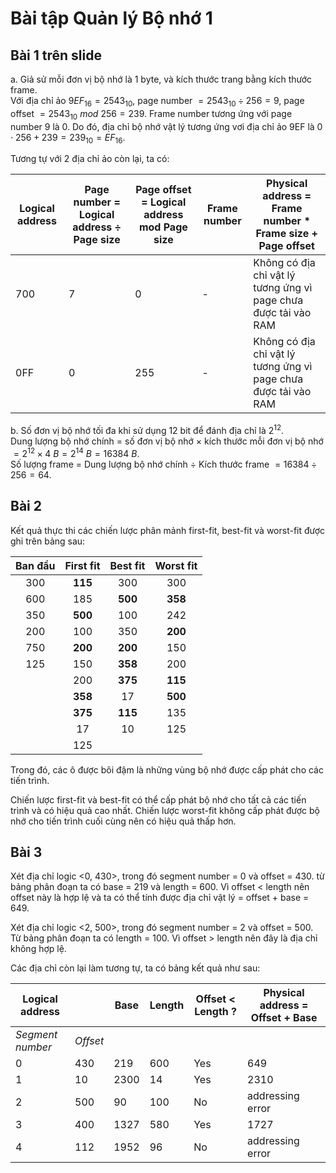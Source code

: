 # Bài tập Quản lý Bộ nhớ 1

## Bài 1 trên slide

a. Giả sử mỗi đơn vị bộ nhớ là 1 byte, và kích thước trang bằng kích thước frame.  
Với địa chỉ ảo $9EF_{16} = 2543_{10}$, page number $= 2543_{10} \div 256 = 9$, page offset $= 2543_{10}\ mod\ 256 = 239$. Frame number tương ứng với page number 9 là 0. Do đó, địa chỉ bộ nhớ vật lý tương ứng vơi địa chỉ ảo 9EF là $0 \cdot 256 + 239 = 239_{10} = EF_{16}$.

Tương tự với 2 địa chỉ ảo còn lại, ta có:

| Logical address | Page number = Logical address ÷ Page size | Page offset = Logical address mod Page size | Frame number | Physical address = Frame number \* Frame size + Page offset     |
| --------------- | ----------------------------------------- | ------------------------------------------- | ------------ | --------------------------------------------------------------- |
| 700             | 7                                         | 0                                           | -            | Không có địa chỉ vật lý tương ứng vì page chưa được tải vào RAM |
| 0FF             | 0                                         | 255                                         | -            | Không có địa chỉ vật lý tương ứng vì page chưa được tải vào RAM |

b. Số đơn vị bộ nhớ tối đa khi sử dụng 12 bit để đánh địa chỉ là $2^{12}$.  
Dung lượng bộ nhớ chính $=$ số đơn vị bộ nhớ $\times$ kích thước mỗi đơn vị bộ nhớ $= 2^{12} \times 4\ B = 2^{14}\ B = 16384\ B$.  
Số lượng frame $=$ Dung lượng bộ nhớ chính $\div$ Kích thước frame $= 16384 \div 256 = 64$.

## Bài 2

Kết quả thực thi các chiến lược phân mảnh first-fit, best-fit và worst-fit được ghi trên bảng sau:

| Ban đầu | First fit | Best fit | Worst fit |
| :-----: | :-------: | :------: | :-------: |
|   300   |  **115**  |   300    |    300    |
|   600   |    185    | **500**  |  **358**  |
|   350   |  **500**  |   100    |    242    |
|   200   |    100    |   350    |  **200**  |
|   750   |  **200**  | **200**  |    150    |
|   125   |    150    | **358**  |    200    |
|         |    200    | **375**  |  **115**  |
|         |  **358**  |    17    |  **500**  |
|         |  **375**  | **115**  |    135    |
|         |    17     |    10    |    125    |
|         |    125    |          |           |

Trong đó, các ô được bôi đậm là những vùng bộ nhớ được cấp phát cho các tiến trình.

Chiến lược first-fit và best-fit có thể cấp phát bộ nhớ cho tất cả các tiến trình và có hiệu quả cao nhất. Chiến lược worst-fit không cấp phát được bộ nhớ cho tiến trình cuối cùng nên có hiệu quả thấp hơn.

## Bài 3

Xét địa chỉ logic <0, 430>, trong đó segment number = 0 và offset = 430. từ bảng phân đoạn ta có base = 219 và length = 600. Vì offset < length nên offset này là hợp lệ và ta có thể tính được địa chỉ vật lý = offset + base = 649.

Xét địa chỉ logic <2, 500>, trong đó segment number = 2 và offset = 500. Từ bảng phân đoạn ta có length = 100. Vì offset > length nên đây là địa chỉ không hợp lệ.

Các địa chỉ còn lại làm tương tự, ta có bảng kết quả như sau:

| Logical address  |          | Base | Length | Offset < Length ? | Physical address = Offset + Base |
| ---------------- | -------- | ---- | ------ | ----------------- | -------------------------------- |
| _Segment number_ | _Offset_ |      |        |                   |                                  |
| 0                | 430      | 219  | 600    | Yes               | 649                              |
| 1                | 10       | 2300 | 14     | Yes               | 2310                             |
| 2                | 500      | 90   | 100    | No                | addressing error                 |
| 3                | 400      | 1327 | 580    | Yes               | 1727                             |
| 4                | 112      | 1952 | 96     | No                | addressing error                 |
